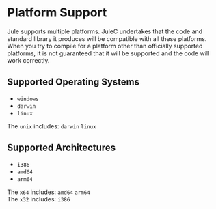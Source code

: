 # Platform Support
Jule supports multiple platforms. JuleC undertakes that the code and standard library it produces will be compatible with all these platforms. When you try to compile for a platform other than officially supported platforms, it is not guaranteed that it will be supported and the code will work correctly. 

## Supported Operating Systems

- `windows`
- `darwin`
- `linux`

The `unix` includes: `darwin` `linux`

## Supported Architectures

- `i386`
- `amd64`
- `arm64`

The `x64` includes: `amd64` `arm64`\
The `x32` includes: `i386`
